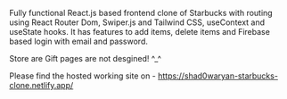 Fully functional React.js based frontend clone of Starbucks with routing using React Router Dom, Swiper.js and Tailwind CSS, useContext and useState hooks. It has features to add items, delete items and Firebase based login with email and password.

Store are Gift pages are not desgined! ^_^

Please find the hosted working site on - https://shad0waryan-starbucks-clone.netlify.app/
